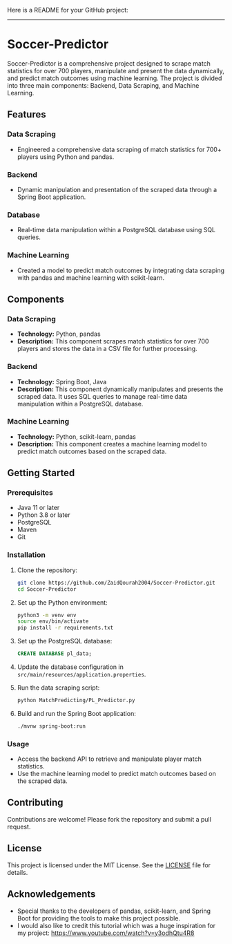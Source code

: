 Here is a README for your GitHub project:

---

# Soccer-Predictor

Soccer-Predictor is a comprehensive project designed to scrape match statistics for over 700 players, manipulate and present the data dynamically, and predict match outcomes using machine learning. The project is divided into three main components: Backend, Data Scraping, and Machine Learning.

## Features

### Data Scraping
- Engineered a comprehensive data scraping of match statistics for 700+ players using Python and pandas.

### Backend
- Dynamic manipulation and presentation of the scraped data through a Spring Boot application.

### Database
- Real-time data manipulation within a PostgreSQL database using SQL queries.

### Machine Learning
- Created a model to predict match outcomes by integrating data scraping with pandas and machine learning with scikit-learn.

## Components

### Data Scraping
- **Technology:** Python, pandas
- **Description:** This component scrapes match statistics for over 700 players and stores the data in a CSV file for further processing.

### Backend
- **Technology:** Spring Boot, Java
- **Description:** This component dynamically manipulates and presents the scraped data. It uses SQL queries to manage real-time data manipulation within a PostgreSQL database.

### Machine Learning
- **Technology:** Python, scikit-learn, pandas
- **Description:** This component creates a machine learning model to predict match outcomes based on the scraped data.

## Getting Started

### Prerequisites
- Java 11 or later
- Python 3.8 or later
- PostgreSQL
- Maven
- Git

### Installation

1. Clone the repository:
   ```bash
   git clone https://github.com/ZaidQourah2004/Soccer-Predictor.git
   cd Soccer-Predictor
   ```

2. Set up the Python environment:
   ```bash
   python3 -m venv env
   source env/bin/activate
   pip install -r requirements.txt
   ```

3. Set up the PostgreSQL database:
   ```sql
   CREATE DATABASE pl_data;
   ```

4. Update the database configuration in `src/main/resources/application.properties`.

5. Run the data scraping script:
   ```bash
   python MatchPredicting/PL_Predictor.py
   ```

6. Build and run the Spring Boot application:
   ```bash
   ./mvnw spring-boot:run
   ```

### Usage

- Access the backend API to retrieve and manipulate player match statistics.
- Use the machine learning model to predict match outcomes based on the scraped data.

## Contributing

Contributions are welcome! Please fork the repository and submit a pull request.

## License

This project is licensed under the MIT License. See the [LICENSE](LICENSE) file for details.

## Acknowledgements

- Special thanks to the developers of pandas, scikit-learn, and Spring Boot for providing the tools to make this project possible.
- I would also like to credit this tutorial which was a huge inspiration for my project: https://www.youtube.com/watch?v=y3odhQtu4R8
  
